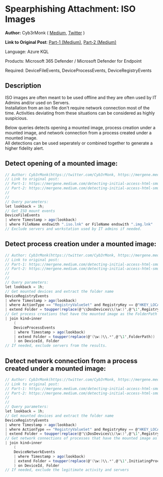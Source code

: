 # Spearphishing Attachment: ISO Images
**Author:** Cyb3rMonk ( [Medium](https://mergene.medium.com), [Twitter](https://twitter.com/Cyb3rMonk) )

**Link to Original Post**: [Part-1 (Medium)](https://mergene.medium.com/detecting-initial-access-html-smuggling-and-iso-images-part-1-c4f953edd13f?source=friends_link&sk=e685d7d44928edd142972a4041463f10), 
[Part-2 (Medium)](https://mergene.medium.com/detecting-initial-access-html-smuggling-and-iso-images-part-2-f8dd600430e2?source=friends_link&sk=38b7cd310a4929c25d3eefc545683d5f)

Language: Azure KQL

Products: Microsoft 365 Defender / Microsoft Defender for Endpoint

Required: DeviceFileEvents, DeviceProcessEvents, DeviceRegistryEvents 


## Description
ISO images are often meant to be used offline and they are often used by IT Admins and/or used on Servers.  
Installation from an iso file don't require network connection most of the time.
Activities deviating from these situations can be considered as highly suspicious.

Below queries detects opening a mounted image, process creation under a mounted image, and network connection from a process created under a mounted image.  
All detections can be used seperately or combined together to generate a higher fidelity alert.


**Detect opening of a mounted image:**
---

```C#
// Author: Cyb3rMonk(https://twitter.com/Cyb3rMonk, https://mergene.medium.com)
// Link to original post:
// Part-1: https://mergene.medium.com/detecting-initial-access-html-smuggling-and-iso-images-part-1-c4f953edd13f?source=friends_link&sk=e685d7d44928edd142972a4041463f10
// Part-2: https://mergene.medium.com/detecting-initial-access-html-smuggling-and-iso-images-part-2-f8dd600430e2?source=friends_link&sk=38b7cd310a4929c25d3eefc545683d5f
//
//
// Query parameters:
let lookback = 1h;
// Get ISO mount events
DeviceFileEvents
| where Timestamp > ago(lookback)
| where FileName endswith ".iso.lnk" or FileName endswith ".img.lnk"
// Exclude servers and workstation used by IT admins if needed.

```

**Detect process creation under a mounted image:**
---

```C#
// Author: Cyb3rMonk(https://twitter.com/Cyb3rMonk, https://mergene.medium.com)
// Link to original post:
// Part-1: https://mergene.medium.com/detecting-initial-access-html-smuggling-and-iso-images-part-1-c4f953edd13f?source=friends_link&sk=e685d7d44928edd142972a4041463f10
// Part-2: https://mergene.medium.com/detecting-initial-access-html-smuggling-and-iso-images-part-2-f8dd600430e2?source=friends_link&sk=38b7cd310a4929c25d3eefc545683d5f
//
//
// Query parameters:
let lookback = 1h;
// Get mounted devices and extract the folder name
DeviceRegistryEvents
| where Timestamp > ago(lookback)
| where ActionType == "RegistryValueSet" and RegistryKey == @"HKEY_LOCAL_MACHINE\SYSTEM\MountedDevices" and RegistryValueName startswith @"\DosDevices\"
| extend Folder = toupper(replace(@'\\DosDevices\\(\w:)',@'\1',RegistryValueName)) // Extract the folder name
// Get process creations that have the mounted image as the FolderPath
| join kind=inner 
    (
    DeviceProcessEvents
    | where Timestamp > ago(lookback)
    | extend Folder = toupper(replace(@'(\w:)\\.*',@'\1',FolderPath))
    ) on DeviceId, Folder
// If needed, exclude servers from the results.
```

**Detect network connection from a process created under a mounted image:**
---

```C#
// Author: Cyb3rMonk(https://twitter.com/Cyb3rMonk, https://mergene.medium.com)
// Link to original post:
// Part-1: https://mergene.medium.com/detecting-initial-access-html-smuggling-and-iso-images-part-1-c4f953edd13f?source=friends_link&sk=e685d7d44928edd142972a4041463f10
// Part-2: https://mergene.medium.com/detecting-initial-access-html-smuggling-and-iso-images-part-2-f8dd600430e2?source=friends_link&sk=38b7cd310a4929c25d3eefc545683d5f
//
//
// Query parameters:
let lookback = 1h;
// Get mounted devices and extract the folder name
DeviceRegistryEvents
| where Timestamp > ago(lookback)
| where ActionType == "RegistryValueSet" and RegistryKey == @"HKEY_LOCAL_MACHINE\SYSTEM\MountedDevices" and RegistryValueName startswith @"\DosDevices\"
| extend Folder = toupper(replace(@'\\DosDevices\\(\w:)',@'\1',RegistryValueName)) // Extract the folder name
// Get network connections of processes that have the mounted image as the InitiatingProcessFolderPath
| join kind=inner 
    (
    DeviceNetworkEvents
    | where Timestamp > ago(lookback)
    | extend Folder = toupper(replace(@'(\w:)\\.*',@'\1',InitiatingProcessFolderPath))
    ) on DeviceId, Folder
// If needed, exclude the legitimate activity and servers
```
